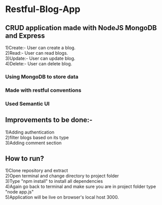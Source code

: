 # Restful-Blog-App
## CRUD application made with NodeJS MongoDB and Express
1)Create:- User can create a blog.<br>
2)Read:- User can read blogs.<br>
3)Update:- User can update blog.<br>
4)Delete:- User can delete blog.<br>
### Using MongoDB to store data
### Made with restful conventions
### Used Semantic UI
## Improvements to be done:-
1)Adding authentication<br>
2)filter blogs based on its type<br>
3)Adding comment section<br>
## How to run?
1)Clone repository and extract<br>
2)Open terminal and change directory to project folder<br>
3)Type "npm install" to install all dependencies<br>
4)Again go back to terminal and make sure you are in project folder type "node app.js"<br>
5)Application will be live on browser's local host 3000.<br>
